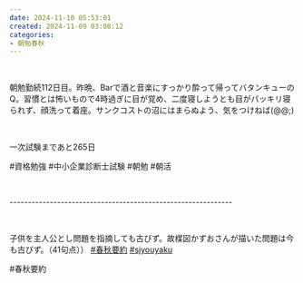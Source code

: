 ```yaml
---
date: 2024-11-10 05:53:01
created: 2024-11-09 03:08:12
categories:
- 朝勉春秋
---
```


<br>

  

朝勉勤続112日目。昨晩、Barで酒と音楽にすっかり酔って帰ってバタンキューのQ。習慣とは怖いもので4時過ぎに目が覚め、二度寝しようとも目がパッキリ寝られず、顔洗って着座。サンクコストの沼にはまらぬよう、気をつけねば(@@;)

<br>

一次試験まであと265日

#資格勉強 #中小企業診断士試験 #朝勉 #朝活

<br>

\-------------------------------------------------------------

<br>

子供を主人公とし問題を指摘しても古びず。故楳図かずおさんが描いた問題は今も古びず。（41句点）） [#春秋要約](https://x.com/hashtag/%E6%98%A5%E7%A7%8B%E8%A6%81%E7%B4%84?src=hashtag_click) [#sjyouyaku](https://x.com/hashtag/sjyouyaku?src=hashtag_click)

#春秋要約
